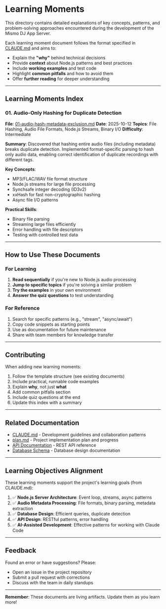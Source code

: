 # Learning Moments

This directory contains detailed explanations of key concepts, patterns, and problem-solving approaches encountered during the development of the Mismo DJ App Server.

Each learning moment document follows the format specified in [CLAUDE.md](../../CLAUDE.md) and aims to:
- Explain the **"why"** behind technical decisions
- Provide **context** about Node.js patterns and best practices
- Include **working examples** and test code
- Highlight **common pitfalls** and how to avoid them
- Offer **further reading** for deeper understanding

---

## Learning Moments Index

### 01. Audio-Only Hashing for Duplicate Detection
**File**: [01-audio-hash-metadata-exclusion.md](01-audio-hash-metadata-exclusion.md)
**Date**: 2025-10-12
**Topics**: File Hashing, Audio File Formats, Node.js Streams, Binary I/O
**Difficulty**: Intermediate

**Summary**: Discovered that hashing entire audio files (including metadata) breaks duplicate detection. Implemented format-specific parsing to hash only audio data, enabling correct identification of duplicate recordings with different tags.

**Key Concepts**:
- MP3/FLAC/WAV file format structure
- Node.js streams for large file processing
- Synchsafe integer decoding (ID3v2)
- xxHash for fast non-cryptographic hashing
- Async file I/O patterns

**Practical Skills**:
- Binary file parsing
- Streaming large files efficiently
- Error handling with file descriptors
- Testing with controlled test data

---

## How to Use These Documents

### For Learning

1. **Read sequentially** if you're new to Node.js audio processing
2. **Jump to specific topics** if you're solving a similar problem
3. **Try the examples** in your own environment
4. **Answer the quiz questions** to test understanding

### For Reference

1. Search for specific patterns (e.g., "stream", "async/await")
2. Copy code snippets as starting points
3. Use as documentation for future maintenance
4. Share with team members for knowledge transfer

---

## Contributing

When adding new learning moments:

1. Follow the template structure (see existing documents)
2. Include practical, runnable code examples
3. Explain **why**, not just **what**
4. Add common pitfalls section
5. Include quiz questions at the end
6. Update this index with a summary

---

## Related Documentation

- [CLAUDE.md](../../CLAUDE.md) - Development guidelines and collaboration patterns
- [plan.md](../plan.md) - Project implementation plan and progress
- [API Documentation](../api/) - REST API reference
- [Database Schema](../schema/) - Database design documentation

---

## Learning Objectives Alignment

These learning moments support the project's learning goals (from CLAUDE.md):

1. ✅ **Node.js Server Architecture**: Event loop, streams, async patterns
2. ✅ **Audio Metadata Processing**: File formats, binary parsing, metadata extraction
3. ✅ **Database Design**: Efficient queries, duplicate detection
4. ✅ **API Design**: RESTful patterns, error handling
5. ✅ **AI-Assisted Development**: Effective patterns for working with Claude Code

---

## Feedback

Found an error or have suggestions? Please:
- Open an issue in the project repository
- Submit a pull request with corrections
- Discuss with the team in daily standups

---

**Remember**: These documents are living artifacts. Update them as you learn more!
